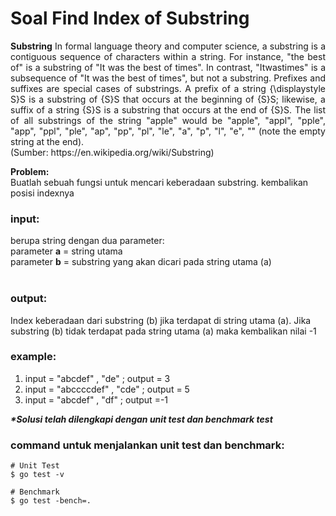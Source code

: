 # Soal Find Index of Substring

<p align=justify><b>Substring</b> In formal language theory and computer science, a substring is a contiguous sequence of characters within a string. For instance, "the best of" is a substring of "It was the best of times". In contrast, "Itwastimes" is a subsequence of "It was the best of times", but not a substring.
Prefixes and suffixes are special cases of substrings. A prefix of a string {\displaystyle S}S is a substring of {S}S that occurs at the beginning of {S}S; likewise, a suffix of a string {S}S is a substring that occurs at the end of {S}S.
The list of all substrings of the string "apple" would be "apple", "appl", "pple", "app", "ppl", "ple", "ap", "pp", "pl", "le", "a", "p", "l", "e", "" (note the empty string at the end).
<br>(Sumber: https://en.wikipedia.org/wiki/Substring)
</p>

<b>Problem:</b><br>
Buatlah sebuah fungsi untuk mencari keberadaan substring. kembalikan posisi indexnya
<br>

### input:

berupa string dengan dua parameter:<br>
parameter <b>a</b> = string utama<br>
parameter <b>b</b> = substring yang akan dicari pada string utama (a)<br>
<br>

### output:

Index keberadaan dari substring (b) jika terdapat di string utama (a). Jika substring (b) tidak terdapat pada string utama (a) maka kembalikan nilai -1
<br>

### example:

1. input = "abcdef" , "de" ;          output = 3
2. input = "abccccdef" , "cde" ;      output = 5
3. input = "abcdef" , "df" ;          output =-1


<i><b>*Solusi telah dilengkapi dengan unit test dan benchmark test</b></i>

### command untuk menjalankan unit test dan benchmark:

```
# Unit Test
$ go test -v

# Benchmark
$ go test -bench=.
```
